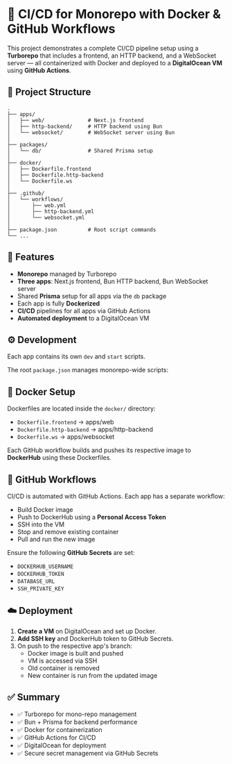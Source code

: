 # 🚀 CI/CD for Monorepo with Docker & GitHub Workflows

This project demonstrates a complete CI/CD pipeline setup using a **Turborepo** that includes a frontend, an HTTP backend, and a WebSocket server — all containerized with Docker and deployed to a **DigitalOcean VM** using **GitHub Actions**.

## 📁 Project Structure

```
.
├── apps/
│   ├── web/              # Next.js frontend
│   ├── http-backend/     # HTTP backend using Bun
│   └── websocket/        # WebSocket server using Bun
│
├── packages/
│   └── db/               # Shared Prisma setup
│
├── docker/
│   ├── Dockerfile.frontend
│   ├── Dockerfile.http-backend
│   └── Dockerfile.ws
│
├── .github/
│   └── workflows/
│       ├── web.yml
│       ├── http-backend.yml
│       └── websocket.yml
│
├── package.json          # Root script commands
└── ...
```

## 🧩 Features

- **Monorepo** managed by Turborepo
- **Three apps**: Next.js frontend, Bun HTTP backend, Bun WebSocket server
- Shared **Prisma** setup for all apps via the `db` package
- Each app is fully **Dockerized**
- **CI/CD** pipelines for all apps via GitHub Actions
- **Automated deployment** to a DigitalOcean VM

## ⚙️ Development

Each app contains its own `dev` and `start` scripts.

The root `package.json` manages monorepo-wide scripts:

## 🐳 Docker Setup

Dockerfiles are located inside the `docker/` directory:

- `Dockerfile.frontend` → apps/web
- `Dockerfile.http-backend` → apps/http-backend
- `Dockerfile.ws` → apps/websocket

Each GitHub workflow builds and pushes its respective image to **DockerHub** using these Dockerfiles.

## 🔁 GitHub Workflows

CI/CD is automated with GitHub Actions. Each app has a separate workflow:

- Build Docker image
- Push to DockerHub using a **Personal Access Token**
- SSH into the VM
- Stop and remove existing container
- Pull and run the new image

Ensure the following **GitHub Secrets** are set:

- `DOCKERHUB_USERNAME`
- `DOCKERHUB_TOKEN`
- `DATABASE_URL`
- `SSH_PRIVATE_KEY`

## ☁️ Deployment

1. **Create a VM** on DigitalOcean and set up Docker.
2. **Add SSH key** and DockerHub token to GitHub Secrets.
3. On push to the respective app's branch:
   - Docker image is built and pushed
   - VM is accessed via SSH
   - Old container is removed
   - New container is run from the updated image

## ✅ Summary

- ✅ Turborepo for mono-repo management
- ✅ Bun + Prisma for backend performance
- ✅ Docker for containerization
- ✅ GitHub Actions for CI/CD
- ✅ DigitalOcean for deployment
- ✅ Secure secret management via GitHub Secrets
